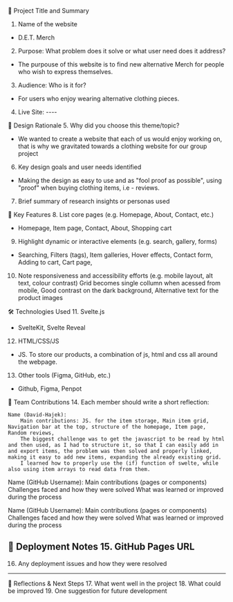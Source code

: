 🧾 Project Title and Summary
1. Name of the website
- D.E.T. Merch 
2. Purpose: What problem does it solve or what user need does it address?
- The purpouse of this website is to find new alternative Merch for people who wish to express themselves.
3. Audience: Who is it for?
- For users who enjoy wearing alternative clothing pieces.
4. Live Site: ----

🧠 Design Rationale
5. Why did you choose this theme/topic?
- We wanted to create a website that each of us would enjoy working on, that is why we gravitated towards a clothing website for our group project
6. Key design goals and user needs identified
- Making the design as easy to use and as "fool proof as possible", using "proof" when buying clothing items, i.e - reviews.
7. Brief summary of research insights or personas used

🔧 Key Features
8. List core pages (e.g. Homepage, About, Contact, etc.)
- Homepage, Item page, Contact, About, Shopping cart
9. Highlight dynamic or interactive elements (e.g. search, gallery, forms)
- Searching, Filters (tags), Item galleries, Hover effects, Contact form, Adding to cart, Cart page, 
10. Note responsiveness and accessibility efforts (e.g. mobile layout, alt text, colour contrast)
Grid becomes single collumn when acessed from mobile, Good contrast on the dark background, Alternative text for the product images

🛠️ Technologies Used
11. Svelte.js
- SvelteKit, Svelte Reveal
12. HTML/CSS/JS
- JS. To store our products, a combination of js, html and css all around the webpage.
13. Other tools (Figma, GitHub, etc.)
- Github, Figma, Penpot

👥 Team Contributions
14. Each member should write a short reflection:

    Name (David-Hajek):
        Main contributions: JS. for the item storage, Main item grid, Navigation bar at the top, structure of the homepage, Item page, Random reviews, 
        The biggest challenge was to get the javascript to be read by html and then used, as I had to structure it, so that I can easily add in and export items, the problem was then solved and properly linked, making it easy to add new items, expanding the already existing grid.
        I learned how to properly use the (if) function of swelte, while also using item arrays to read data from them.

 Name (GitHub Username):
        Main contributions (pages or components)
        Challenges faced and how they were solved
        What was learned or improved during the process

 Name (GitHub Username):
        Main contributions (pages or components)
        Challenges faced and how they were solved
        What was learned or improved during the process

🚀 Deployment Notes
15. GitHub Pages URL
----
16. Any deployment issues and how they were resolved
---

🔄 Reflections & Next Steps
17. What went well in the project
18. What could be improved
19. One suggestion for future development


